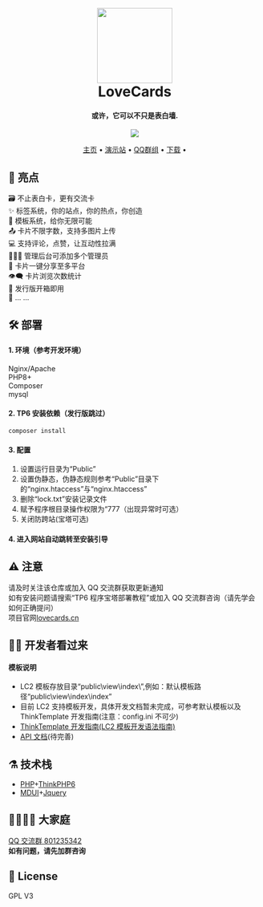 <h1 align="center">
  <br>
  <a href="https://lovecards.cn/" alt="logo" ><img src="https://i.imgloc.com/2023/05/20/Vyh7jo.png" width="150"/></a>
  <br>
  LoveCards
  <br>
</h1>
<h4 align="center">或许，它可以不只是表白墙.</h4>

<p align="center">
  <a href="https://github.com/zhiguai/LoveCards/releases">
    <img src="https://img.shields.io/github/v/release/zhiguai/LoveCards?include_prereleases&style=flat-square" />
  </a>
</p>

<p align="center">
  <a href="https://lovecards.cn">主页</a> •
  <a href="http://test123.chizg.cn">演示站</a> •
  <a href="https://forum.cloudreve.org/">QQ群组</a> •
  <a href="https://github.com/zhiguai/LoveCards/releases">下载</a> •
</p>

## 🌟 亮点

🗃️ 不止表白卡，更有交流卡  
✨ 标签系统，你的站点，你的热点，你创造  
💙 模板系统，给你无限可能  
📤 卡片不限字数，支持多图片上传  
💻 支持评论，点赞，让互动性拉满  
👩‍👧‍👦 管理后台可添加多个管理员  
🔗 卡片一键分享至多平台  
👁️‍🗨️ 卡片浏览次数统计  
🚀 发行版开箱即用  
🌈 ... ...

## 🛠️ 部署

#### 1. 环境（参考开发环境）

Nginx/Apache  
PHP8+  
Composer  
mysql

#### 2. TP6 安装依赖（发行版跳过）

`composer install`

#### 3. 配置

1. 设置运行目录为“Public”
2. 设置伪静态，伪静态规则参考“Public”目录下的“nginx.htaccess”与“nginx.htaccess”
3. 删除“lock.txt”安装记录文件
4. 赋予程序根目录操作权限为“777（出现异常时可选）
5. 关闭防跨站(宝塔可选)

#### 4. 进入网站自动跳转至安装引导

## ⚠️ 注意

请及时关注该仓库或加入 QQ 交流群获取更新通知  
如有安装问题请搜索“TP6 程序宝塔部署教程”或加入 QQ 交流群咨询（请先学会如何正确提问）  
项目官网<a href="https://lovecards.cn">lovecards.cn</a>

## 👨‍💻 开发者看过来

#### 模板说明

-   LC2 模板存放目录“public\view\index\”,例如：默认模板路径“public\view\index\index”
-   目前 LC2 支持模板开发，具体开发文档暂未完成，可参考默认模板以及 ThinkTemplate 开发指南(注意：config.ini 不可少)
-   <a href="https://www.kancloud.cn/manual/think-template/1286403">ThinkTemplate 开发指南(LC2 模板开发语法指南)</a>
-   <a href="https://console-docs.apipost.cn/preview/ad83ecdb4f10e38b/e187796270055b7b">API 文档</a>(待完善)

## ⚗️ 技术栈

-   [PHP](https://www.php.net "PHP")+[ThinkPHP6](https://www.thinkphp.cn/ "ThinkPHP6")
-   [MDUI](https://www.mdui.org/ "MDUI")+[Jquery](https://jquery.com/ "Jquery")

## 👯‍♀️👯‍♂ 大家庭

<a href="https://jq.qq.com/?_wv=1027&k=QTRjFYyB">QQ 交流群 801235342</a>  
**如有问题，请先加群咨询**

## 📜 License
GPL V3
